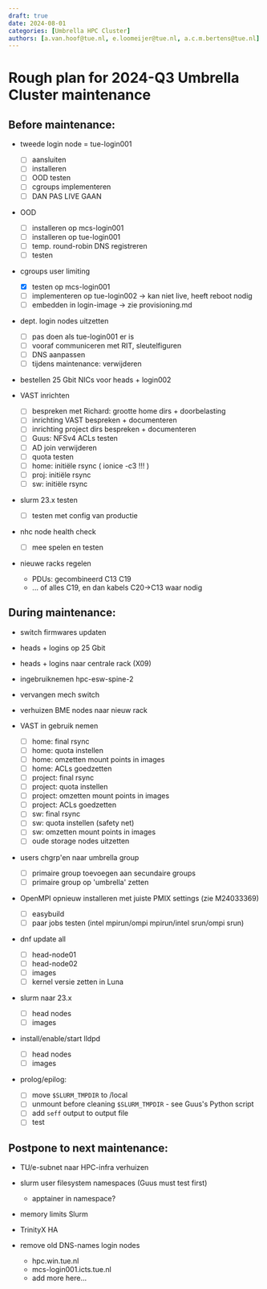 ```yaml
---
draft: true
date: 2024-08-01
categories: [Umbrella HPC Cluster]
authors: [a.van.hoof@tue.nl, e.loomeijer@tue.nl, a.c.m.bertens@tue.nl]
---
```


# Rough plan for 2024-Q3 Umbrella Cluster maintenance

## Before maintenance:

* tweede login node = tue-login001
   - [ ] aansluiten
   - [ ] installeren
   - [ ] OOD testen
   - [ ] cgroups implementeren
   - [ ] DAN PAS LIVE GAAN

* OOD
   - [ ] installeren op mcs-login001
   - [ ] installeren op tue-login001
   - [ ] temp. round-robin DNS registreren
   - [ ] testen

* cgroups user limiting
   - [x] testen op mcs-login001
   - [ ] implementeren op tue-login002 -> kan niet live, heeft reboot nodig
   - [ ] embedden in login-image -> zie provisioning.md

* dept. login nodes uitzetten
   - [ ] pas doen als tue-login001 er is
   - [ ] vooraf communiceren met RIT, sleutelfiguren
   - [ ] DNS aanpassen
   - [ ] tijdens maintenance: verwijderen

* bestellen 25 Gbit NICs voor heads + login002

* VAST inrichten
   - [ ] bespreken met Richard: grootte home dirs + doorbelasting
   - [ ] inrichting VAST bespreken + documenteren
   - [ ] inrichting project dirs bespreken + documenteren
   - [ ] Guus: NFSv4 ACLs testen
   - [ ] AD join verwijderen
   - [ ] quota testen
   - [ ] home: initiële rsync  ( ionice -c3 !!! )
   - [ ] proj: initiële rsync
   - [ ] sw: initiële rsync

* slurm 23.x testen
   - [ ] testen met config van productie

* nhc node health check
   - [ ] mee spelen en testen

* nieuwe racks regelen
   - PDUs: gecombineerd C13 C19
   - ... of alles C19, en dan kabels C20->C13 waar nodig

## During maintenance:

* switch firmwares updaten

* heads + logins op 25 Gbit

* heads + logins naar centrale rack (X09)

* ingebruiknemen hpc-esw-spine-2

* vervangen mech switch

* verhuizen BME nodes naar nieuw rack

* VAST in gebruik nemen
   - [ ] home: final rsync
   - [ ] home: quota instellen
   - [ ] home: omzetten mount points in images
   - [ ] home: ACLs goedzetten
   - [ ] project: final rsync
   - [ ] project: quota instellen
   - [ ] project: omzetten mount points in images
   - [ ] project: ACLs goedzetten
   - [ ] sw: final rsync
   - [ ] sw: quota instellen (safety net)
   - [ ] sw: omzetten mount points in images
   - [ ] oude storage nodes uitzetten

* users chgrp'en naar umbrella group
   - [ ] primaire group toevoegen aan secundaire groups
   - [ ] primaire group op 'umbrella' zetten

* OpenMPI opnieuw installeren met juiste PMIX settings (zie M24033369)
   - [ ] easybuild
   - [ ] paar jobs testen  (intel mpirun/ompi mpirun/intel srun/ompi srun)

* dnf update all
   - [ ] head-node01
   - [ ] head-node02
   - [ ] images
   - [ ] kernel versie zetten in Luna

* slurm naar 23.x
   - [ ] head nodes
   - [ ] images

* install/enable/start lldpd
   - [ ] head nodes
   - [ ] images

* prolog/epilog:
   - [ ] move `$SLURM_TMPDIR` to /local
   - [ ] unmount before cleaning `$SLURM_TMPDIR` - see Guus's Python script
   - [ ] add `seff` output to output file
   - [ ] test

## Postpone to next maintenance:

* TU/e-subnet naar HPC-infra verhuizen

* slurm user filesystem namespaces (Guus must test first)
   - apptainer in namespace?

* memory limits Slurm

* TrinityX HA

* remove old DNS-names login nodes
   - hpc.win.tue.nl
   - mcs-login001.icts.tue.nl
   - add more here...
